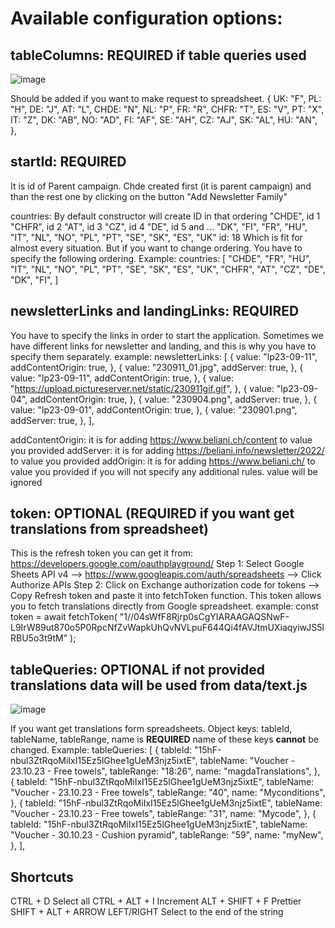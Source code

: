 # Available configuration options:

## tableColumns: REQUIRED if table queries used
![image](https://github.com/demczenko/Constructor/assets/134509169/bcb902d3-2938-4e6a-b51f-c1092eae2c20)

Should be added if you want to make request to spreadsheet.
{
    UK: "F",
    PL: "H",
    DE: "J",
    AT: "L",
    CHDE: "N",
    NL: "P",
    FR: "R",
    CHFR: "T",
    ES: "V",
    PT: "X",
    IT: "Z",
    DK: "AB",
    NO: "AD",
    FI: "AF",
    SE: "AH",
    CZ: "AJ",
    SK: "AL",
    HU: "AN",
  },

## startId: REQUIRED
It is id of Parent campaign. Chde created first (it is parent campaign) and than the rest one by clicking on the button "Add Newsletter Family"

countries: By default constructor will create ID in that ordering 
   "CHDE", id 1
   "CHFR", id 2
   "AT", id 3
   "CZ", id 4
   "DE", id 5 and ...
   "DK",
   "FI",
   "FR",
   "HU",
   "IT",
   "NL",
   "NO",
   "PL",
   "PT",
   "SE",
   "SK",
   "ES",
   "UK" id: 18
Which is fit for almost every situation.
But if you want to change ordering. You have to specify the following ordering.
Example:
    countries: [
      "CHDE",
      "FR",
      "HU",
      "IT",
      "NL",
      "NO",
      "PL",
      "PT",
      "SE",
      "SK",
      "ES",
      "UK",
      "CHFR",
      "AT",
      "CZ",
      "DE",
      "DK",
      "FI",
    ]


## newsletterLinks and landingLinks: REQUIRED 
You have to specify the links in order to start the application.
Sometimes we have different links for newsletter and landing, and this is why you have to specify them separately.
example:
    newsletterLinks: [
      {
        value: "lp23-09-11",
        addContentOrigin: true,
      },
      {
        value: "230911_01.jpg",
        addServer: true,
      },
      {
        value: "lp23-09-11",
        addContentOrigin: true,
      },
      {
        value: "https://upload.pictureserver.net/static/230911gif.gif",
      },
      {
        value: "lp23-09-04",
        addContentOrigin: true,
      },
      {
        value: "230904.png",
        addServer: true,
      },
      {
        value: "lp23-09-01",
        addContentOrigin: true,
      },
      {
        value: "230901.png",
        addServer: true,
      },
    ],

addContentOrigin: it is for adding https://www.beliani.ch/content to value you provided
addServer: it is for adding https://beliani.info/newsletter/2022/ to value you provided
addOrigin: it is for adding https://www.beliani.ch/ to value you provided
if you will not specify any additional rules. value will be ignored

## token: OPTIONAL (REQUIRED if you want get translations from spreadsheet)
This is the refresh token you can get it from: https://developers.google.com/oauthplayground/
Step 1: Select Google Sheets API v4 --> https://www.googleapis.com/auth/spreadsheets --> Click Authorize APIs
Step 2: Click on Exchange authorization code for tokens --> Copy Refresh token and paste it into fetchToken function.
This token allows you to fetch translations directly from Google spreadsheet.
example:
   const token = await fetchToken(
   "1//04sWfF8Rjrp0sCgYIARAAGAQSNwF-L9IrW89ut870o5P0RpcNfZvWapkUhQvNVLpuF644Qi4fAVJtmUXiaqyiwJS5lRBU5o3t9tM"
   );

## tableQueries: OPTIONAL if not provided translations data will be used from data/text.js
![image](https://github.com/demczenko/Constructor/assets/134509169/bb97d0ea-a4f5-44f8-b76e-0fb43973296a)

If you want get translations form spreadsheets.
Object keys: tableId, tableName, tableRange, name is **REQUIRED** name of these keys **cannot** be changed.
Example:
  tableQueries: [
    {
      tableId: "15hF-nbul3ZtRqoMiIxI15Ez5lGhee1gUeM3njz5ixtE",
      tableName: "Voucher - 23.10.23 - Free towels",
      tableRange: "18:26",
      name: "magdaTranslations",
    },
    {
      tableId: "15hF-nbul3ZtRqoMiIxI15Ez5lGhee1gUeM3njz5ixtE",
      tableName: "Voucher - 23.10.23 - Free towels",
      tableRange: "40",
      name: "Myconditions",
    },
    {
      tableId: "15hF-nbul3ZtRqoMiIxI15Ez5lGhee1gUeM3njz5ixtE",
      tableName: "Voucher - 23.10.23 - Free towels",
      tableRange: "31",
      name: "Mycode",
    },
    {
      tableId: "15hF-nbul3ZtRqoMiIxI15Ez5lGhee1gUeM3njz5ixtE",
      tableName: "Voucher - 30.10.23 - Cushion pyramid",
      tableRange: "59",
      name: "myNew",
    },
  ],

## Shortcuts
CTRL + D Select all
CTRL + ALT + I Increment
ALT + SHIFT + F Prettier
SHIFT + ALT + ARROW LEFT/RIGHT Select to the end of the string

